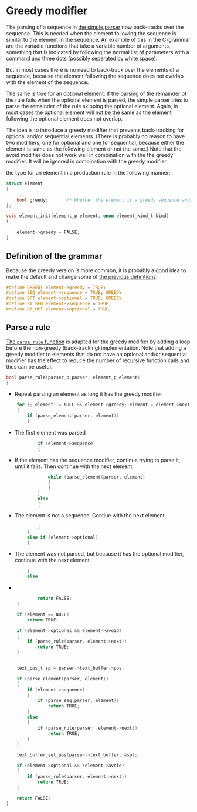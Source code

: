 # Greedy modifier

The parsing of a sequence in [the simple parser](simple_parser.md#parse-a-sequence)
now back-tracks over the sequence. This is needed when the element
following the sequence is similar to the element in the sequence.
An example of this in the C-grammar are the variadic functions that
take a variable number of arguments, something that is indicated
by following the normal list of parameters with a command and three dots
(possibly seperated by white space).

But in most cases there is no need to back-track over the
elements of a sequence, because the element following the sequence
does not overlap with the element of the sequence. 

The same is true for an optional element. If the parsing of the
remainder of the rule fails when the optional element is parsed,
the simple parser tries to parse the remainder of the rule skipping
the optional element. Again, in most cases the optional element
will not be the same as the element following the optional element
does not overlap.

The idea is to introduce a greedy modifier that prevents back-tracking
for optional and/or sequential elements. (There is probably no reason to have
two modifiers, one for optional and one for sequential, because either
the element is same as the following element or not the same.)
Note that the avoid modifier does not work well in combination with the
the greedy modifier. It will be ignored in combination with the greedy
modifier.

the type for an element in a production rule in the following manner:
```c
struct element
{
    ...
    bool greedy;       /* Whether the element is a greedy sequence and/or option */
};

void element_init(element_p element, enum element_kind_t kind)
{
    ...
    element->greedy = FALSE;
}
```

## Definition of the grammar

Because the greedy version is more common, it is probably a good idea to make
the default and change some of [the previous definitions](grammar.md#defines-for-defining-a-grammar).

```c
#define GREEDY element->greedy = TRUE;
#define SEQ element->sequence = TRUE; GREEDY
#define OPT element->optional = TRUE; GREEDY
#define BT_SEQ element->sequence = TRUE;
#define BT_OPT element->optional = TRUE;
```

## Parse a rule

[The `parse_rule` function](caching_parser.md#parse-a-rule) is adapted for the
greedy modifier by adding a loop before the non-greedy (back-tracking) implementation.
Note that adding a greedy modifier to elements that do not have an optional
and/or sequential modifier has the effect to reduce the number of recursive
function calls and thus can be useful.

```c
bool parse_rule(parser_p parser, element_p element)
{
```
*  Repeat parsing an element as long it has the greedy modifier
```c
    for (; element != NULL && element->greedy; element = element->next)
    {
        if (parse_element(parser, element))
        {
```
*  The first element was parsed
```c
            if (element->sequence)
            {
```
*  If the element has the sequence modifier, continue trying to parse it,
   until it fails. Then continue with the next element.
```c
                while (parse_element(parser, element)
                {
                }
            }
            else
            {
```
*  The element is not a sequence. Contiue with the next element.
```c
            }
        }
        else if (element->optional)
        {
```
*  The element was not parsed, but because it has the optional modifier,
   continue with the next element.
```c
        }
        else
```
*  
```c
            return FALSE;
    }

    if (element == NULL)
        return TRUE;

    if (element->optional && element->avoid)
    {
        if (parse_rule(parser, element->next))
            return TRUE;
    }


    text_pos_t sp = parser->text_buffer->pos;

    if (parse_element(parser, element))
    {
        if (element->sequence)
        {
            if (parse_seq(parser, element))
                return TRUE;
        }
        else
        {
            if (parse_rule(parser, element->next))
                return TRUE;
        }
    }

    text_buffer_set_pos(parser->text_buffer, &sp);

    if (element->optional && !element->avoid)
    {
        if (parse_rule(parser, element->next))
            return TRUE;
    }

    return FALSE;
}
```

